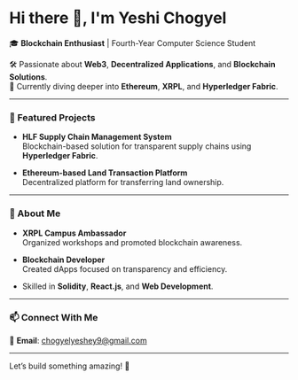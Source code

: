 # Hi there 👋, I'm Yeshi Chogyel  
🎓 **Blockchain Enthusiast** | Fourth-Year Computer Science Student  

🛠️ Passionate about **Web3**, **Decentralized Applications**, and **Blockchain Solutions**.  
🌱 Currently diving deeper into **Ethereum**, **XRPL**, and **Hyperledger Fabric**.

---

### 🌟 Featured Projects  
- **HLF Supply Chain Management System**  
  Blockchain-based solution for transparent supply chains using **Hyperledger Fabric**.  

- **Ethereum-based Land Transaction Platform**  
  Decentralized platform for transferring land ownership.  

---

### 💼 About Me  
- **XRPL Campus Ambassador**  
  Organized workshops and promoted blockchain awareness.  

- **Blockchain Developer**  
  Created dApps focused on transparency and efficiency.  

- Skilled in **Solidity**, **React.js**, and **Web Development**.  

---

### 📫 Connect With Me  
📧 **Email**: [chogyelyeshey9@gmail.com](mailto:chogyelyeshey9@gmail.com)  

---

Let’s build something amazing! 🚀
